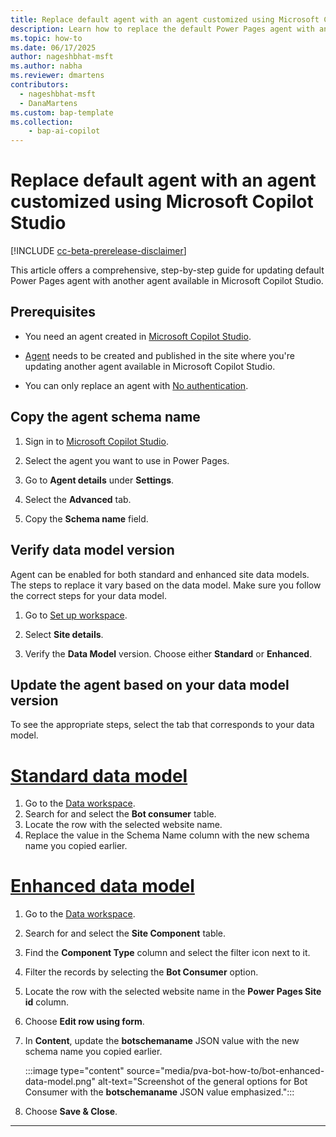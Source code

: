 ```yaml
---
title: Replace default agent with an agent customized using Microsoft Copilot Studio
description: Learn how to replace the default Power Pages agent with another agent available in Microsoft Copilot Studio.
ms.topic: how-to
ms.date: 06/17/2025
author: nageshbhat-msft
ms.author: nabha
ms.reviewer: dmartens
contributors:
  - nageshbhat-msft
  - DanaMartens
ms.custom: bap-template
ms.collection: 
    - bap-ai-copilot
---
```


# Replace default agent with an agent customized using Microsoft Copilot Studio

[!INCLUDE [cc-beta-prerelease-disclaimer](../includes/cc-beta-prerelease-disclaimer.md)]

This article offers a comprehensive, step-by-step guide for updating default Power Pages agent with another agent available in Microsoft Copilot Studio.

## Prerequisites

- You need an agent created in [Microsoft Copilot Studio](/microsoft-copilot-studio/nlu-gpt-quickstart#create-a-boosted-bot).

- [Agent](enable-agent.md#add-an-agent) needs to be created and published in the site where you're updating another agent available in Microsoft Copilot Studio.

- You can only replace an agent with [No authentication](/microsoft-copilot-studio/configuration-end-user-authentication#no-authentication).

## Copy the agent schema name

1. Sign in to [Microsoft Copilot Studio](https://web.powerva.microsoft.com/).

1. Select the agent you want to use in Power Pages.

1. Go to **Agent details** under **Settings**.

1. Select the **Advanced** tab.

1. Copy the **Schema name** field.

## Verify data model version

Agent can be enabled for both standard and enhanced site data models. The steps to replace it vary based on the data model. Make sure you follow the correct steps for your data model.

1. Go to [Set up workspace](../configure/setup-workspace.md).

1. Select **Site details**.

1. Verify the **Data Model** version. Choose either **Standard** or **Enhanced**.

## Update the agent based on your data model version

To see the appropriate steps, select the tab that corresponds to your data model.

# [Standard data model](#tab/standard)

1. Go to the [Data workspace](use-data-workspace.md).
1. Search for and select the **Bot consumer** table.
1. Locate the row with the selected website name.
1. Replace the value in the Schema Name column with the new schema name you copied earlier.

# [Enhanced data model](#tab/enhanced)

1. Go to the [Data workspace](use-data-workspace.md).
1. Search for and select the **Site Component** table.
1. Find the **Component Type** column and select the filter icon next to it.
1. Filter the records by selecting the **Bot Consumer** option.
1. Locate the row with the selected website name in the **Power Pages Site id** column.
1. Choose **Edit row using form**.
1. In **Content**, update the **botschemaname** JSON value with the new schema name you copied earlier.

    :::image type="content" source="media/pva-bot-how-to/bot-enhanced-data-model.png" alt-text="Screenshot of the general options for Bot Consumer with the **botschemaname** JSON value emphasized.":::

1. Choose **Save & Close**.

---
